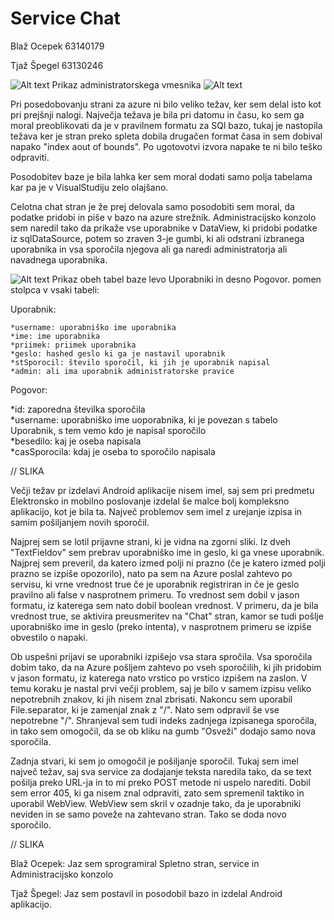 ﻿# Service Chat
Blaž Ocepek 63140179 

Tjaž Špegel 63130246


![Alt text](http://image.prntscr.com/image/0367e45c20544857a80d9a74da5f3a00.png)
Prikaz administratorskega vmesnika
![Alt text]()

Pri posedobovanju strani za azure ni bilo veliko težav, ker sem delal isto kot pri prejšnji nalogi.
Največja težava je bila pri datomu in času, ko sem ga moral preoblikovati da je v pravilnem formatu za SQl bazo, tukaj je nastopila težava ker je stran preko spleta dobila drugačen format časa in sem dobival napako "index aout of bounds". Po ugotovotvi izvora napake te ni bilo teško odpraviti.

Posodobitev baze je bila lahka ker sem moral dodati samo polja tabelama kar pa je v VisualStudiju zelo olajšano.

Celotna chat stran je že prej delovala samo posodobiti sem moral, da podatke pridobi in piše v bazo na azure strežnik.
Administracijsko konzolo sem naredil tako da prikaže vse uporabnike v DataView, ki pridobi podatke iz sqlDataSource, potem so zraven 3-je gumbi, ki ali odstrani izbranega uporabnika in vsa sporočila njegova ali ga naredi administratorja ali navadnega uporabnika.

![Alt text](http://image.prntscr.com/image/cb9d7944da6748519d77198180b6c0d8.png)
Prikaz obeh tabel baze levo Uporabniki in desno Pogovor. 
pomen stolpca v vsaki tabeli:

  Uporabnik:
  
    *username: uporabniško ime uporabnika 
    *ime: ime uporabnika 
    *priimek: priimek uporabnika 
    *geslo: hashed geslo ki ga je nastavil uporabnik 
    *stSporocil: število sporočil, ki jih je uporabnik napisal 
    *admin: ali ima uporabnik administratorske pravice 
    
  Pogovor:
  
  *id: zaporedna številka sporočila  
  *username: uporabniško ime uoporabnika, ki je povezan s tabelo Uporabnik, s tem vemo kdo je napisal sporočilo  
  *besedilo: kaj je oseba napisala  
  *casSporocila: kdaj je oseba to sporočilo napisala  

// SLIKA

Večji težav pr izdelavi Android aplikacije nisem imel, saj sem pri predmetu Elektronsko in mobilno poslovanje izdelal še malce bolj kompleksno aplikacijo, kot je bila ta. Največ problemov sem imel z urejanje izpisa in samim pošiljanjem novih sporočil.

Najprej sem se lotil prijavne strani, ki je vidna na zgorni sliki. Iz dveh "TextFieldov" sem prebrav uporabniško ime in geslo, ki ga vnese uporabnik. Najprej sem preveril, da katero izmed polji ni prazno (če je katero izmed polji prazno se izpiše opozorilo), nato pa sem na Azure poslal zahtevo po servisu, ki vrne vrednost true če je uporabnik registriran in če je geslo pravilno ali false v nasprotnem primeru. To vrednost sem dobil v jason formatu, iz katerega sem nato dobil boolean vrednost. V primeru, da je bila vrednost true, se aktivira preusmeritev na "Chat" stran, kamor se tudi pošlje uporabniško ime in geslo (preko intenta), v nasprotnem primeru se izpiše obvestilo o napaki.

Ob uspešni prijavi se uporabniki izpišejo vsa stara spročila. Vsa sporočila dobim tako, da na Azure pošljem zahtevo po vseh sporočilih, ki jih pridobim v jason formatu, iz katerega nato vrstico po vrstico izpišem na zaslon. V temu koraku je nastal prvi večji problem, saj je bilo v samem izpisu veliko nepotrebnih znakov, ki jih nisem znal zbrisati. Nakoncu sem uporabil File.separator, ki je zamenjal znak z "/". Nato sem odpravil še vse nepotrebne "/". Shranjeval sem tudi indeks zadnjega izpisanega sporočila, in tako sem omogočil, da se ob kliku na gumb "Osveži" dodajo samo nova sporočila.

Zadnja stvari, ki sem jo omogočil je pošiljanje sporočil. Tukaj sem imel največ težav, saj sva service za dodajanje teksta naredila tako, da se text pošilja preko URL-ja in to mi preko POST metode ni uspelo narediti. Dobil sem error 405, ki ga nisem znal odpraviti, zato sem spremenil taktiko in uporabil WebView. WebView sem skril v ozadnje tako, da je uporabniki neviden in se samo poveže na zahtevano stran. Tako se doda novo sporočilo.

// SLIKA
  
Blaž Ocepek: Jaz sem sprogramiral Spletno stran, service in Administracijsko konzolo

Tjaž Špegel: Jaz sem postavil in posodobil bazo in izdelal Android aplikacijo.
